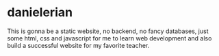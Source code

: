 # danielerian

This is gonna be a static website, no backend, no fancy databases, just some html, css and javascript for me to learn web development and also build a successful website for my favorite teacher.
